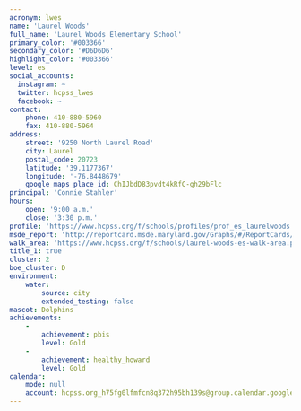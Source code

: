 ```yaml
---
acronym: lwes
name: 'Laurel Woods'
full_name: 'Laurel Woods Elementary School'
primary_color: '#003366'
secondary_color: '#D6D6D6'
highlight_color: '#003366'
level: es
social_accounts:
  instagram: ~
  twitter: hcpss_lwes
  facebook: ~
contact:
    phone: 410-880-5960
    fax: 410-880-5964
address:
    street: '9250 North Laurel Road'
    city: Laurel
    postal_code: 20723
    latitude: '39.1177367'
    longitude: '-76.8448679'
    google_maps_place_id: ChIJbdD83pvdt4kRfC-gh29bFlc
principal: 'Connie Stahler'
hours:
    open: '9:00 a.m.'
    close: '3:30 p.m.'
profile: 'https://www.hcpss.org/f/schools/profiles/prof_es_laurelwoods.pdf'
msde_report: 'http://reportcard.msde.maryland.gov/Graphs/#/ReportCards/ReportCardSchool/1//1/13/0618/'
walk_area: 'https://www.hcpss.org/f/schools/laurel-woods-es-walk-area.pdf'
title_1: true
cluster: 2
boe_cluster: D
environment:
    water:
        source: city
        extended_testing: false
mascot: Dolphins
achievements:
    -
        achievement: pbis
        level: Gold
    -
        achievement: healthy_howard
        level: Gold
calendar:
    mode: null
    account: hcpss.org_h75fg0lfmfcn8q372h95bh139s@group.calendar.google.com
---
```

